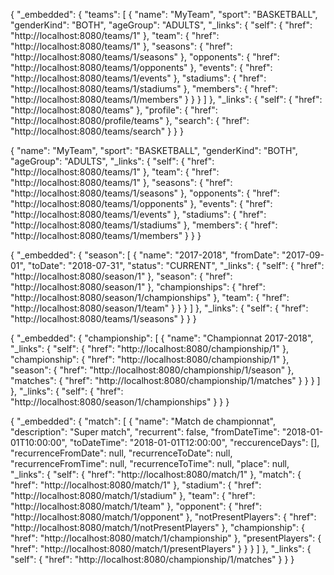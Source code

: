 {
    "_embedded": {
        "teams": [
            {
                "name": "MyTeam",
                "sport": "BASKETBALL",
                "genderKind": "BOTH",
                "ageGroup": "ADULTS",
                "_links": {
                    "self": {
                        "href": "http://localhost:8080/teams/1"
                    },
                    "team": {
                        "href": "http://localhost:8080/teams/1"
                    },
                    "seasons": {
                        "href": "http://localhost:8080/teams/1/seasons"
                    },
                    "opponents": {
                        "href": "http://localhost:8080/teams/1/opponents"
                    },
                    "events": {
                        "href": "http://localhost:8080/teams/1/events"
                    },
                    "stadiums": {
                        "href": "http://localhost:8080/teams/1/stadiums"
                    },
                    "members": {
                        "href": "http://localhost:8080/teams/1/members"
                    }
                }
            }
        ]
    },
    "_links": {
        "self": {
            "href": "http://localhost:8080/teams"
        },
        "profile": {
            "href": "http://localhost:8080/profile/teams"
        },
        "search": {
            "href": "http://localhost:8080/teams/search"
        }
    }
}




{
    "name": "MyTeam",
    "sport": "BASKETBALL",
    "genderKind": "BOTH",
    "ageGroup": "ADULTS",
    "_links": {
        "self": {
            "href": "http://localhost:8080/teams/1"
        },
        "team": {
            "href": "http://localhost:8080/teams/1"
        },
        "seasons": {
            "href": "http://localhost:8080/teams/1/seasons"
        },
        "opponents": {
            "href": "http://localhost:8080/teams/1/opponents"
        },
        "events": {
            "href": "http://localhost:8080/teams/1/events"
        },
        "stadiums": {
            "href": "http://localhost:8080/teams/1/stadiums"
        },
        "members": {
            "href": "http://localhost:8080/teams/1/members"
        }
    }
}



{
    "_embedded": {
        "season": [
            {
                "name": "2017-2018",
                "fromDate": "2017-09-01",
                "toDate": "2018-07-31",
                "status": "CURRENT",
                "_links": {
                    "self": {
                        "href": "http://localhost:8080/season/1"
                    },
                    "season": {
                        "href": "http://localhost:8080/season/1"
                    },
                    "championships": {
                        "href": "http://localhost:8080/season/1/championships"
                    },
                    "team": {
                        "href": "http://localhost:8080/season/1/team"
                    }
                }
            }
        ]
    },
    "_links": {
        "self": {
            "href": "http://localhost:8080/teams/1/seasons"
        }
    }
}



{
    "_embedded": {
        "championship": [
            {
                "name": "Championnat 2017-2018",
                "_links": {
                    "self": {
                        "href": "http://localhost:8080/championship/1"
                    },
                    "championship": {
                        "href": "http://localhost:8080/championship/1"
                    },
                    "season": {
                        "href": "http://localhost:8080/championship/1/season"
                    },
                    "matches": {
                        "href": "http://localhost:8080/championship/1/matches"
                    }
                }
            }
        ]
    },
    "_links": {
        "self": {
            "href": "http://localhost:8080/season/1/championships"
        }
    }
}



{
    "_embedded": {
        "match": [
            {
                "name": "Match de championnat",
                "description": "Super match",
                "recurrent": false,
                "fromDateTime": "2018-01-01T10:00:00",
                "toDateTime": "2018-01-01T12:00:00",
                "reccurenceDays": [],
                "recurrenceFromDate": null,
                "recurrenceToDate": null,
                "recurrenceFromTime": null,
                "recurrenceToTime": null,
                "place": null,
                "_links": {
                    "self": {
                        "href": "http://localhost:8080/match/1"
                    },
                    "match": {
                        "href": "http://localhost:8080/match/1"
                    },
                    "stadium": {
                        "href": "http://localhost:8080/match/1/stadium"
                    },
                    "team": {
                        "href": "http://localhost:8080/match/1/team"
                    },
                    "opponent": {
                        "href": "http://localhost:8080/match/1/opponent"
                    },
                    "notPresentPlayers": {
                        "href": "http://localhost:8080/match/1/notPresentPlayers"
                    },
                    "championship": {
                        "href": "http://localhost:8080/match/1/championship"
                    },
                    "presentPlayers": {
                        "href": "http://localhost:8080/match/1/presentPlayers"
                    }
                }
            }
        ]
    },
    "_links": {
        "self": {
            "href": "http://localhost:8080/championship/1/matches"
        }
    }
}